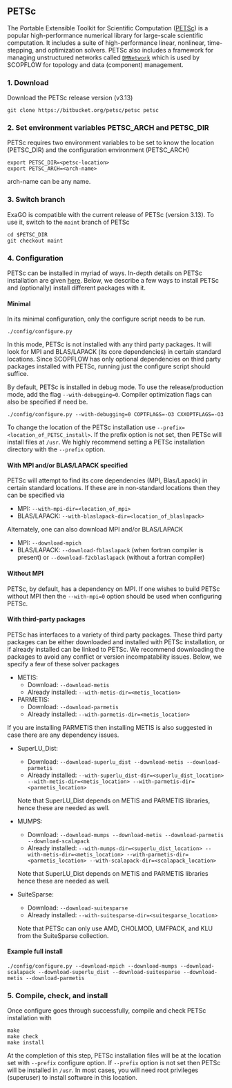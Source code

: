 ## PETSc

The Portable Extensible Toolkit for Scientific Computation ([PETSc](https://www.mcs.anl.gov/petsc/)) is a popular high-performance numerical library for large-scale scientific computation. It includes a suite of high-performance linear, nonlinear, time-stepping, and optimization solvers. PETSc also includes a framework for managing unstructured networks called [`DMNetwork`](https://www.mcs.anl.gov/petsc/dmnetwork/index.html) which is used by SCOPFLOW for topology and data (component) management.

### 1. Download
Download the PETSc release version (v3.13) 
```
git clone https://bitbucket.org/petsc/petsc petsc
```
### 2. Set environment variables PETSC_ARCH and PETSC_DIR
PETSc requires two environment variables to be set to know the location (PETSC_DIR) and the configuration environment (PETSC_ARCH)
```
export PETSC_DIR=<petsc-location>
export PETSC_ARCH=<arch-name>
```
arch-name can be any name.

### 3. Switch branch
ExaGO is compatible with the current release of PETSc (version 3.13). To use it, switch to the `maint` branch of PETSc

```
cd $PETSC_DIR
git checkout maint
```

### 4. Configuration
PETSc can be installed in myriad of ways. In-depth details on PETSc installation are given [here](https://www.mcs.anl.gov/petsc/documentation/installation.html). Below, we describe a few ways to install PETSc and (optionally) install different packages with it.
#### Minimal
In its minimal configuration, only the configure script needs to be run.
```
./config/configure.py
```
In this mode, PETSc is not installed with any third party packages. It will look for MPI and BLAS/LAPACK (its core dependencies) in certain standard locations.  Since SCOPFLOW has only optional dependencies on third party packages installed with PETSc, running just the configure script should suffice.

By default, PETSc is installed in debug mode. To use the release/production mode, add the flag `--with-debugging=0`. Compiler optimization flags can also be specified if need be.

```
./config/configure.py --with-debugging=0 COPTFLAGS=-O3 CXXOPTFLAGS=-O3
```

To change the location of the PETSc installation use `--prefix=<location_of_PETSC_install>`. If the prefix option is not set, then PETSc will install files at `/usr`. We highly recommend setting a PETSc installation directory with the `--prefix` option.

#### With MPI and/or BLAS/LAPACK specified
PETSc will attempt to find its core dependencies (MPI, Blas/Lapack) in certain standard locations. If these are in non-standard locations then they can be specified via 
- MPI: `--with-mpi-dir=<location_of_mpi>`
- BLAS/LAPACK: `--with-blaslapack-dir=<location_of_blaslapack>`

Alternately, one can also download MPI and/or BLAS/LAPACK
- MPI: `--download-mpich`
- BLAS/LAPACK: `--download-fblaslapack` (when fortran compiler is present) or `--download-f2cblaslapack` (without a fortran compiler)

#### Without MPI
PETSc, by default, has a dependency on MPI. If one wishes to build PETSc without MPI then the `--with-mpi=0` option should be used when configuring PETSc.

#### With third-party packages
PETSc has interfaces to a variety of third party packages. These third party packages can be either downloaded and installed with PETSc installation, or if already installed can be linked to PETSc. We recommend downloading the packages to avoid any conflict or version incompatability issues. Below, we specify a few of these solver packages

- METIS:
    - Download: `--download-metis`
    - Already installed: `--with-metis-dir=<metis_location>`
- PARMETIS:
    - Download: `--download-parmetis`
    - Already installed: `--with-parmetis-dir=<metis_location>`

If you are installing PARMETIS then installing METIS is also suggested in case there are any dependency issues.

- SuperLU\_Dist:
    - Download: `--download-superlu_dist --download-metis --download-parmetis`
    - Already installed: `--with-superlu_dist-dir=<superlu_dist_location> --with-metis-dir=<metis_location> --with-parmetis-dir=<parmetis_location>` 
    
    Note that SuperLU_Dist depends on METIS and PARMETIS libraries, hence these are needed as well.

- MUMPS:
    - Download: `--download-mumps --download-metis --download-parmetis --download-scalapack`
    - Already installed: `--with-mumps-dir=<superlu_dist_location> --with-metis-dir=<metis_location> --with-parmetis-dir=<parmetis_location> --with-scalapack-dir=<scalapack_location>` 
    
    Note that SuperLU_Dist depends on METIS and PARMETIS libraries hence these are needed as well.

- SuiteSparse:
    - Download: `--download-suitesparse`
    - Already installed: `--with-suitesparse-dir=<suitesparse_location>`

    Note that PETSc can only use AMD, CHOLMOD, UMFPACK, and KLU from the SuiteSparse collection.

#### Example full install

```
./config/configure.py --download-mpich --download-mumps --download-scalapack --download-superlu_dist --download-suitesparse --download-metis --download-parmetis
```

### 5. Compile, check, and install
Once configure goes through successfully, compile and check PETSc installation with
```
make
make check
make install
```
At the completion of this step, PETSc installation files will be at the location set with `--prefix` configure option. If `--prefix` option is not set then PETSc will be installed in `/usr`. In most cases, you will need root privileges (superuser) to install software in this location.
